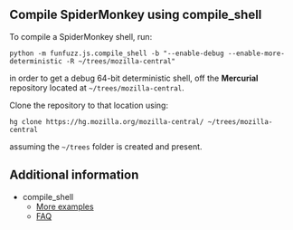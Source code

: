 ## Compile SpiderMonkey using compile_shell

To compile a SpiderMonkey shell, run:

`python -m funfuzz.js.compile_shell -b "--enable-debug --enable-more-deterministic -R ~/trees/mozilla-central"`

in order to get a debug 64-bit deterministic shell, off the **Mercurial** repository located at `~/trees/mozilla-central`.

Clone the repository to that location using:

`hg clone https://hg.mozilla.org/mozilla-central/ ~/trees/mozilla-central`

assuming the `~/trees` folder is created and present.

## Additional information
* compile_shell
  * [More examples](examples.md)
  * [FAQ](faq.md)
